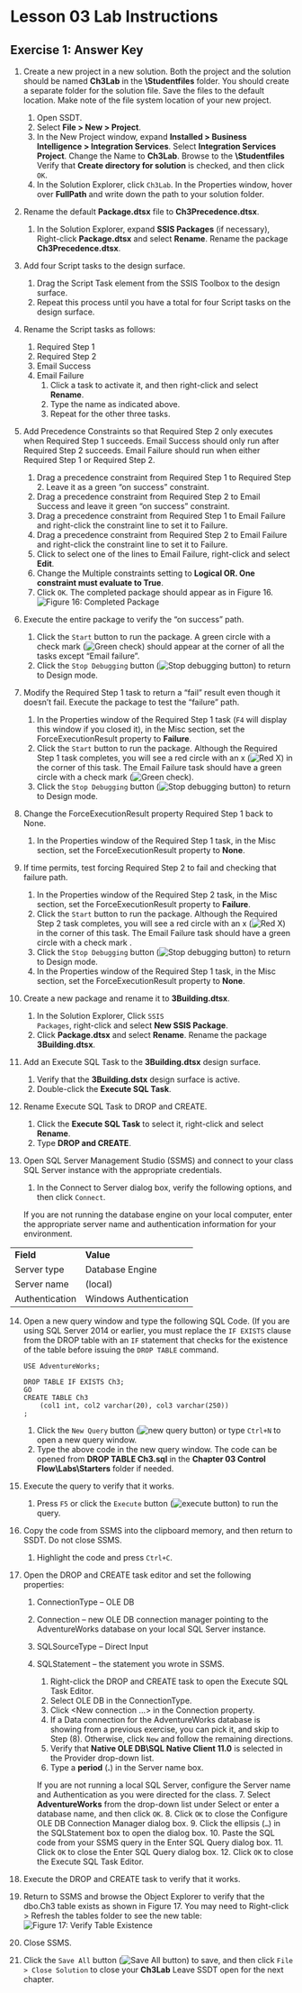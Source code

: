 # Lesson 03 Lab Instructions

## Exercise 1: Answer Key

1. Create a new project in a new solution. Both the project and the solution should be named
 **Ch3Lab**
 in the **\Studentfiles** folder. You should create a separate folder for the solution file. Save the
 files to the default location. Make note of the file system location of your new project.
    1. Open SSDT.
    2. Select **File > New > Project**.
    3. In the New Project window, expand **Installed > Business Intelligence > Integration
     Services**. Select **Integration Services Project**. Change the Name to
     **Ch3Lab**. Browse to the **\Studentfiles** Verify that **Create directory for
     solution** is checked, and then click <code class="nocopy">OK</code>.
    4. In the Solution Explorer, click <code class="nocopy">Ch3Lab</code>. In the Properties window, hover over
     **FullPath** and write down the path to your solution folder.
2. Rename the default **Package.dtsx** file to
 **Ch3Precedence.dtsx**.
    1. In the Solution Explorer, expand **SSIS Packages** (if necessary), Right-click **Package.dtsx** and select **Rename**. Rename the package
     **Ch3Precedence.dtsx**.
3. Add four Script tasks to the design surface.
    1. Drag the Script Task element from the SSIS Toolbox to the design surface.
    2. Repeat this process until you have a total for four Script tasks on the design surface.
4. Rename the Script tasks as follows:
    1. Required Step 1
    2. Required Step 2
    3. Email Success
    4. Email Failure
        1. Click a task to activate it, and then right-click and select **Rename**.
        2. Type the name as indicated above.
        3. Repeat for the other three tasks.
5. Add Precedence Constraints so that Required Step 2 only executes when Required Step 1 succeeds. Email Success
 should only run after Required Step 2 succeeds. Email Failure should run when either Required Step 1 or Required
 Step 2.
    1. Drag a precedence constraint from Required Step 1 to Required Step 2. Leave it as a green “on success”
     constraint.
    2. Drag a precedence constraint from Required Step 2 to Email Success and leave it green “on success”
     constraint.
    3. Drag a precedence constraint from Required Step 1 to Email Failure and right-click the constraint line to
     set it to Failure.
    4. Drag a precedence constraint from Required Step 2 to Email Failure and right-click the constraint line to
     set it to Failure.
    5. Click to select one of the lines to Email Failure, right-click and select **Edit**.
    6. Change the Multiple constraints setting to **Logical OR. One constraint must evaluate to
     True**.
    7. Click <code class="nocopy">OK</code>. The completed package should appear as in Figure 16.
     ![Figure 16: Completed Package](Images/ssis-completed-package.png "Figure 16:     Completed Package")
6. Execute the entire package to verify the “on success” path.
    1. Click the <code class="nocopy">Start</code> button to run the package. A green circle with a check mark (![Green check](Images/ssis-green-checkmark.png)) should appear at the
     corner of all the tasks except “Email failure”.
    2. Click the <code class="nocopy">Stop Debugging</code> button (![Stop debugging button](Images/ssis-stop-debugging-button.png)) to return to Design mode.
7. Modify the Required Step 1 task to return a “fail” result even though it doesn’t fail. Execute the package to
 test
 the “failure” path.
    1. In the Properties window of the Required Step 1 task (<code class="nocopy">F4</code> will display this window if you closed
     it), in the
     Misc section, set the ForceExecutionResult property to **Failure**.
    2. Click the <code class="nocopy">Start</code> button to run the package. Although the Required Step 1 task completes, you
     will
     see a red circle with an x (![Red X](Images/ssis-red-x.png)) in the corner of
     this task. The Email Failure task should have a green circle with a
     check mark (![Green check](Images/ssis-green-checkmark.png)).
    3. Click the <code class="nocopy">Stop Debugging</code> button (![Stop debugging button](Images/ssis-stop-debugging-button.png)) to return to Design mode.
8. Change the ForceExecutionResult property Required Step 1 back to None.
    1. In the Properties window of the Required Step 1 task, in the Misc section, set the ForceExecutionResult
     property to **None**.
9. If time permits, test forcing Required Step 2 to fail and checking that failure path.
    1. In the Properties window of the Required Step 2 task, in the Misc section, set the ForceExecutionResult
     property to **Failure**.
    2. Click the <code class="nocopy">Start</code> button to run the package. Although the Required Step 2 task completes, you
     will
     see a red circle with an x (![Red X](Images/ssis-red-x.png)) in the corner of
     this task. The Email Failure task should have a green circle with a
     check mark .
    3. Click the <code class="nocopy">Stop Debugging</code> button (![Stop debugging button](Images/ssis-stop-debugging-button.png)) to return to Design mode.
    4. In the Properties window of the Required Step 1 task, in the Misc section, set the ForceExecutionResult
     property to **None**.
10. Create a new package and rename it to **3Building.dtsx**.
    1. In the Solution Explorer, Click <code class="nocopy">SSIS Packages</code>, right-click and select **New SSIS
     Package**.
    2. Click **Package.dtsx** and select **Rename**. Rename the package
     **3Building.dtsx**.
11. Add an Execute SQL Task to the **3Building.dtsx** design surface.
    1. Verify that the **3Building.dstx** design surface is active.
    2. Double-click the **Execute SQL Task**.
12. Rename Execute SQL Task to DROP and CREATE.
    1. Click the **Execute SQL Task** to select it, right-click and select **Rename**.
    2. Type **DROP and CREATE**.
13. Open SQL Server Management Studio (SSMS) and connect to your class SQL Server instance with the appropriate
 credentials.
    1. In the Connect to Server dialog box, verify the following options, and then click <code class="nocopy">Connect</code>.
     
    If you are not running the database engine on your local computer, enter the appropriate
     server name and authentication information for your environment.

|  |  |
| --- | --- |
| **Field** | **Value** |
| Server type | Database Engine |
| Server name | (local) |
| Authentication | Windows Authentication |
14. Open a new query window and type the following SQL Code. (If you are using SQL Server 2014 or earlier, you must
 replace the <code class="nocopy">IF EXISTS</code> clause from the DROP table with an <code class="nocopy">IF</code> statement that checks for
 the existence of the table
 before issuing the <code class="nocopy">DROP TABLE</code> command.
 
    ```
    USE AdventureWorks;

    DROP TABLE IF EXISTS Ch3; 
    GO
    CREATE TABLE Ch3
        (col1 int, col2 varchar(20), col3 varchar(250))
    ;

    ```

    1. Click the <code class="nocopy">New Query</code> button (![new query button](Images/ssis-new-query.png)) or type `Ctrl+N` to open a new query window.
    2. Type the above code in the new query window. The code can be opened from **DROP TABLE
     Ch3.sql** in the
     **Chapter 03 Control Flow\Labs\Starters** folder if needed.
15. Execute the query to verify that it works.
    1. Press <code class="nocopy">F5</code> or click the <code class="nocopy">Execute</code> button (![execute button](Images/ssis-execute.png)) to run the query.
16. Copy the code from SSMS into the clipboard memory, and then return to SSDT. Do not close SSMS.
    1. Highlight the code and press `Ctrl+C`.
17. Open the DROP and CREATE task editor and set the following properties:
    1. ConnectionType – OLE DB
    2. Connection – new OLE DB connection manager pointing to the AdventureWorks database on your local SQL Server
     instance.
    3. SQLSourceType – Direct Input
    4. SQLStatement – the statement you wrote in SSMS.
        1. Right-click the DROP and CREATE task to open the Execute SQL Task Editor.
        2. Select OLE DB in the ConnectionType.
        3. Click <New connection …> in the Connection property.
        4. If a Data connection for the AdventureWorks database is showing from a previous exercise, you can pick
         it,
         and skip to Step (8). Otherwise, click <code class="nocopy">New</code> and follow the remaining directions.
        5. Verify that **Native OLE DB\SQL Native Client 11.0** is selected in the Provider drop-down
         list.
        6. Type a **period** (**.**) in the Server name box.
         
        If you are not running a local SQL Server, configure the Server name and
         Authentication as you were directed for the class.
        7. Select **AdventureWorks** from the drop-down list under Select or enter a database name,
         and
         then click <code class="nocopy">OK</code>.
        8. Click <code class="nocopy">OK</code> to close the Configure OLE DB Connection Manager dialog box.
        9. Click the ellipsis (`…`) in the SQLStatement box to open the dialog box.
        10. Paste the SQL code from your SSMS query in the Enter SQL Query dialog box.
        11. Click <code class="nocopy">OK</code> to close the Enter SQL Query dialog box.
        12. Click <code class="nocopy">OK</code> to close the Execute SQL Task Editor.
18. Execute the DROP and CREATE task to verify that it works.
19. Return to SSMS and browse the Object Explorer to verify that the dbo.Ch3 table exists as shown in Figure 17.
 You may need to Right-click > Refresh the tables folder to see the new table:
 ![Figure 17: Verify Table Existence](Images/ssis-verify-table-existence.png "Figure           17: Verify Table Existence")
20. Close SSMS.
21. Click the <code class="nocopy">Save All</code> button (![Save All button](Images/ssis-save-all.png)) to save, and then click `File > Close Solution` to close your
 **Ch3Lab** Leave SSDT open for the next chapter.